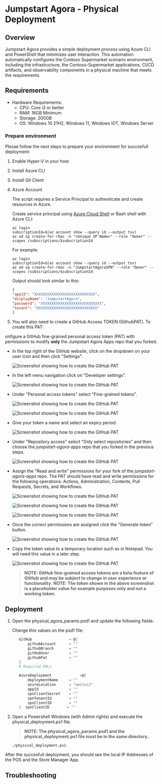 # Jumpstart Agora - Physical Deployment

## Overview

Jumpstart Agora provides a simple deployment process using Azure CLI and PowerShell that minimizes user interaction. This automation automatically configures the Contoso Supermarket scenario environment, including the infrastructure, the Contoso-Supermarket applications, CI/CD artifacts, and observability components in a physical machine that meets the requirements.

## Requirements

- Hardware Requirements:
  - CPU: Core i3 or better
  - RAM: 16GB Minimum
  - Storage: 200GB
  - OS: Windows 10 21H2, Windows 11, Windows IOT, Windows Server
  
### Prepare environment

Plesae follow the next steps to prepare your environment for succesfull deployment:

1. Enable Hyper-V in your host
2. Install Azure CLI
3. Install Git Client
4. Azure Account 

    The script requires a Service Principal to authenticate and create resources in Azure.

    Create service principal using [Azure Cloud Shell](https://shell.azure.com/) or Bash shell with Azure CLI:

    ```shell
    az login
    subscriptionId=$(az account show --query id --output tsv)
    az ad sp create-for-rbac -n "<Unique SP Name>" --role "Owner" --scopes /subscriptions/$subscriptionId
    ```

    For example:

    ```shell
    az login
    subscriptionId=$(az account show --query id --output tsv)
    az ad sp create-for-rbac -n "JumpstartAgoraSPN" --role "Owner" --scopes /subscriptions/$subscriptionId
    ```

    Output should look similar to this:

    ```json
    {
    "appId": "XXXXXXXXXXXXXXXXXXXXXXXXXXXX",
    "displayName": "JumpstartAgora",
    "password": "XXXXXXXXXXXXXXXXXXXXXXXXXXXX",
    "tenant": "XXXXXXXXXXXXXXXXXXXXXXXXXXXX"
    }
    ```
5. You will also need to create a GitHub Access TOKEN (GithubPAT). To create this PAT:

onfigure a GitHub fine-grained personal access token (PAT) with permissions to modify __only__ the Jumpstart Agora Apps repo that you forked.

  - In the top right of the GitHub website, click on the dropdown on your user icon and then click "Settings".

    ![Screenshot showing how to create the GitHub PAT](../../docs/azure_jumpstart_ag/docs/../contoso_supermarket/deployment/img/github_PAT10.png)

  - In the left menu navigation click on "Developer settings".

    ![Screenshot showing how to create the GitHub PAT](../../docs/azure_jumpstart_ag/docs/../contoso_supermarket/deployment/img/github_PAT2.png)

  - Under "Personal access tokens" select "Fine-grained tokens".

    ![Screenshot showing how to create the GitHub PAT](../../docs/azure_jumpstart_ag/docs/../contoso_supermarket/deployment/img/github_PAT3.png)

    ![Screenshot showing how to create the GitHub PAT](../../docs/azure_jumpstart_ag/docs/../contoso_supermarket/deployment/img/github_PAT4.png)

  - Give your token a name and select an expiry period.

    ![Screenshot showing how to create the GitHub PAT](../../docs/azure_jumpstart_ag/docs/../contoso_supermarket/deployment/img/github_PAT5.png)

  - Under "Repository access" select "Only select repositories" and then choose the _jumpstart-agora-apps_ repo that you forked in the previous steps.

    ![Screenshot showing how to create the GitHub PAT](../../docs/azure_jumpstart_ag/docs/../contoso_supermarket/deployment/img//github_PAT6.png)

  - Assign the "Read and write" permissions for your fork of the _jumpstart-agora-apps_ repo. The PAT should have read and write permissions for the following operations: Actions, Administration, Contents, Pull Requests, Secrets, and Workflows.

    ![Screenshot showing how to create the GitHub PAT](../../docs/azure_jumpstart_ag/docs/../contoso_supermarket/deployment/img//github_PAT7.png)

    ![Screenshot showing how to create the GitHub PAT](../../docs/azure_jumpstart_ag/docs/../contoso_supermarket/deployment/img/github_PAT8.png)

    ![Screenshot showing how to create the GitHub PAT](../../docs/azure_jumpstart_ag/docs/../contoso_supermarket/deployment/img/github_PAT9.png)

  - Once the correct permissions are assigned click the "Generate token" button.

    ![Screenshot showing how to create the GitHub PAT](../../docs/azure_jumpstart_ag/docs/../contoso_supermarket/deployment/img/github_PAT10.png)

  - Copy the token value to a temporary location such as in Notepad. You will need this value in a later step.

    ![Screenshot showing how to create the GitHub PAT](../../docs/azure_jumpstart_ag/docs/../contoso_supermarket/deployment/img/github_PAT11.png)

    > __NOTE: GitHub fine-grained access tokens are a beta feature of GitHub and may be subject to change in user experience or functionality.__
    > __NOTE: The token shown in the above screenshot is a placeholder value for example purposes only and not a working token.__

## Deployment

1. Open the physical_agora_params.psd1 and update the following fields:

    Change this values on the psd1 file:

     ```psd1
        GitHub                 = @{
            githubAccount      = ""
            githubBranch       = ""
            gitHubUser         = ""
            githubPat          = ""
        }
        # Required URLs

        AzureDeployment             =@{
            deploymentName     = ""
            azureLocation      = "westus2"
            appId              = ""
            spnClientSecret    = ""
            spnTenantId        = ""
            spnClientID        = ""
        }  spnClientID        = ""
    ```

2. Open a Powershell Windows (with Admin rights) and execute the physical_deployment.ps1 file. 
   
   > __NOTE: The physical_agora_params.psd1 and the physical_deployment.ps1 file must be in the same directory..__

 ```shell
    ./physical_deployment.ps1
```

After the succesfull deployment, you should see the local IP Addresses of the POS and the Store Manager App.

## Troubleshooting